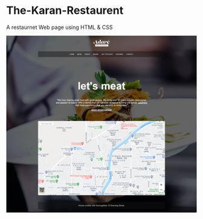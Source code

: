 # The-Karan-Restaurent

A restaurnet Web page using HTML & CSS

![alt text](https://github.com/karan-codes/The-Karan-Restaurent/blob/main/Preview.png)
